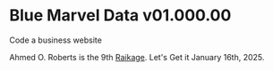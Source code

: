 # Blue Marvel Data v01.000.00
Code a business website

Ahmed O. Roberts is the 9th [Raikage][def].
Let's Get it January 16th, 2025.

[def]: RAIKAGE.md